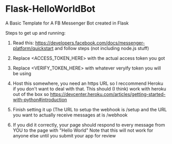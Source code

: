 # Flask-HelloWorldBot
A Basic Template for A FB Messenger Bot created in Flask


Steps to get up and running:

1) Read this: https://developers.facebook.com/docs/messenger-platform/quickstart and follow steps (not including node.js stuff)

2) Replace <ACCESS_TOKEN_HERE> with the actual access token you got

3) Replace <VERIFY_TOKEN_HERE> with whatever veryify token you will be using

4) Host this somewhere, you need an https URL so I reccommend Heroku if you don't want to deal with that. This should (I think) work with heroku out of the box so https://devcenter.heroku.com/articles/getting-started-with-python#introduction 

5) Finish setting it up (The URL to setup the webhook is /setup and the URL you want to actually receive messages at is /webhook 

6) If you did it correctly, your page should respond to every message from YOU to the page with "Hello World" 
Note that this will not work for anyone else until you submit your app for review
